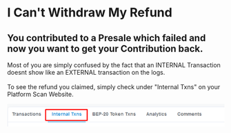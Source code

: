 # I Can't Withdraw My Refund

## You contributed to a Presale which failed and now you want to get your Contribution back.

Most of you are simply confused by the fact that an INTERNAL Transaction doesnt show like an EXTERNAL transaction on the logs.\
\
To see the refund you claimed, simply check under "Internal Txns" on your Platform Scan Website.

![](<../.gitbook/assets/image (30).png>)

